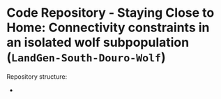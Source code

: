 
# Code Repository - Staying Close to Home: Connectivity constraints in an isolated wolf subpopulation (`LandGen-South-Douro-Wolf`)



Repository structure:

+ 
